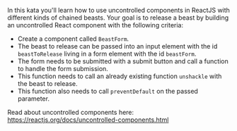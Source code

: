 In this kata you'll learn how to use uncontrolled components in ReactJS with different kinds of chained beasts.
Your goal is to release a beast by building an uncontrolled React component with the following criteria:
- Create a component called `BeastForm`.
- The beast to release can be passed into an input element with the id `beastToRelease` living in a form element with the id `beastForm`.
- The form needs to be submitted with a submit button and call a function to handle the form submission.
- This function needs to call an already existing function `unshackle` with the beast to release. 
- This function also needs to call `preventDefault` on the passed parameter. 

Read about uncontrolled components here: https://reactjs.org/docs/uncontrolled-components.html
